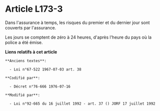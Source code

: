 # Article L173-3

Dans l'assurance à temps, les risques du premier et du dernier jour sont couverts par l'assurance.

Les jours se comptent de zéro à 24 heures, d'après l'heure du pays où la police a été émise.

**Liens relatifs à cet article**

	**Anciens textes**:

	  - Loi n°67-522 1967-07-03 art. 38

	**Codifié par**:

	  - Décret n°76-666 1976-07-16

	**Modifié par**:

	  - Loi n°92-665 du 16 juillet 1992 - art. 37 () JORF 17 juillet 1992

